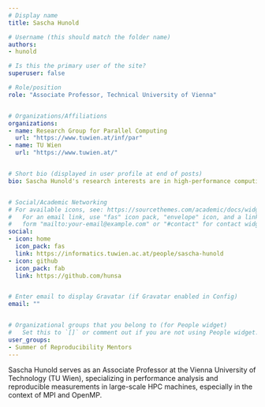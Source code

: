 ```yaml
---
# Display name
title: Sascha Hunold

# Username (this should match the folder name)
authors:
- hunold

# Is this the primary user of the site?
superuser: false

# Role/position
role: "Associate Professor, Technical University of Vienna"


# Organizations/Affiliations
organizations:
- name: Research Group for Parallel Computing
  url: "https://www.tuwien.at/inf/par"
- name: TU Wien
  url: "https://www.tuwien.at/"


# Short bio (displayed in user profile at end of posts)
bio: Sascha Hunold's research interests are in high-performance computing (MPI, OpenMP) and reproducibile science. 


# Social/Academic Networking
# For available icons, see: https://sourcethemes.com/academic/docs/widgets/#icons
#   For an email link, use "fas" icon pack, "envelope" icon, and a link in the
#   form "mailto:your-email@example.com" or "#contact" for contact widget.
social:
- icon: home
  icon_pack: fas
  link: https://informatics.tuwien.ac.at/people/sascha-hunold
- icon: github
  icon_pack: fab
  link: https://github.com/hunsa


# Enter email to display Gravatar (if Gravatar enabled in Config)
email: ""


# Organizational groups that you belong to (for People widget)
#   Set this to `[]` or comment out if you are not using People widget.
user_groups:
- Summer of Reproducibility Mentors
---
```

Sascha Hunold serves as an Associate Professor at the Vienna
University of Technology (TU Wien), specializing in performance analysis and
reproducible measurements in large-scale HPC machines, especially in
the context of MPI and OpenMP.
